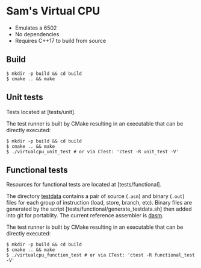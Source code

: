 # Sam's Virtual CPU

- Emulates a 6502
- No dependencies
- Requires C++17 to build from source

## Build

```
$ mkdir -p build && cd build
$ cmake .. && make
```

## Unit tests

Tests located at [tests/unit].

The test runner is built by CMake resulting in an executable that can be directly executed:

```
$ mkdir -p build && cd build
$ cmake .. && make
$ ./virtualcpu_unit_test # or via CTest: 'ctest -R unit_test -V'
```

## Functional tests

Resources for functional tests are located at [tests/functional].

The directory [testdata](tests/functional/testdata) contains a pair of source (`.asm`) and binary (`.out`) files for each group of instruction (load, store, branch, etc). Binary files are generated by the script [tests/functional/generate_testdata.sh] then added into git for portablity. The current reference assembler is [dasm](http://dasm-dillon.sourceforge.net/).

The test runner is built by CMake resulting in an executable that can be directly executed:

```
$ mkdir -p build && cd build
$ cmake .. && make
$ ./virtualcpu_function_test # or via CTest: 'ctest -R functional_test -V'
```
